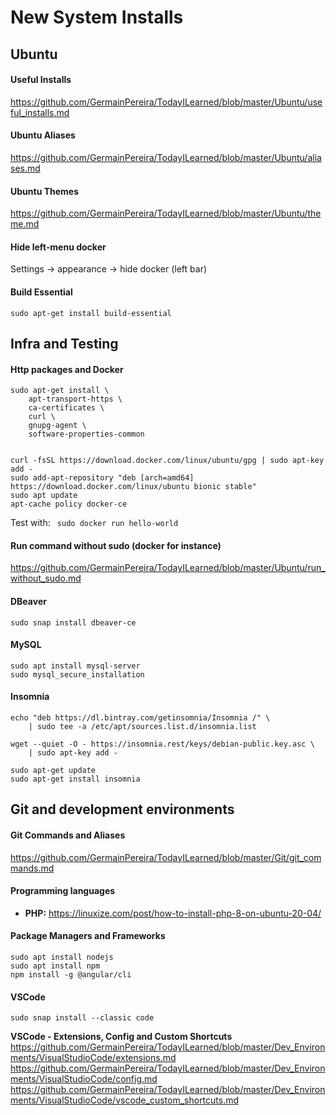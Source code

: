 
# New System Installs

## Ubuntu

#### Useful Installs
https://github.com/GermainPereira/TodayILearned/blob/master/Ubuntu/useful_installs.md


#### Ubuntu Aliases
https://github.com/GermainPereira/TodayILearned/blob/master/Ubuntu/aliases.md


#### Ubuntu Themes
https://github.com/GermainPereira/TodayILearned/blob/master/Ubuntu/theme.md


#### Hide left-menu docker
Settings -> appearance -> hide docker (left bar)

#### Build Essential
`sudo apt-get install build-essential`
    
## Infra and Testing

#### Http packages and Docker
``` 
sudo apt-get install \
    apt-transport-https \
    ca-certificates \
    curl \
    gnupg-agent \
    software-properties-common
    

curl -fsSL https://download.docker.com/linux/ubuntu/gpg | sudo apt-key add -
sudo add-apt-repository "deb [arch=amd64] https://download.docker.com/linux/ubuntu bionic stable"
sudo apt update
apt-cache policy docker-ce
```
Test with:
` sudo docker run hello-world`

#### Run command without sudo (docker for instance)
https://github.com/GermainPereira/TodayILearned/blob/master/Ubuntu/run_without_sudo.md


#### DBeaver

`sudo snap install dbeaver-ce`
#### MySQL
```
sudo apt install mysql-server
sudo mysql_secure_installation
```

#### Insomnia

```
echo "deb https://dl.bintray.com/getinsomnia/Insomnia /" \
    | sudo tee -a /etc/apt/sources.list.d/insomnia.list

wget --quiet -O - https://insomnia.rest/keys/debian-public.key.asc \
    | sudo apt-key add -

sudo apt-get update
sudo apt-get install insomnia
```

## Git and development environments

#### Git Commands and Aliases
https://github.com/GermainPereira/TodayILearned/blob/master/Git/git_commands.md

#### Programming languages
* **PHP:**
https://linuxize.com/post/how-to-install-php-8-on-ubuntu-20-04/

#### Package Managers and Frameworks
```
sudo apt install nodejs
sudo apt install npm 
npm install -g @angular/cli 
```

#### VSCode
`sudo snap install --classic code`

**VSCode - Extensions, Config and Custom Shortcuts**
https://github.com/GermainPereira/TodayILearned/blob/master/Dev_Environments/VisualStudioCode/extensions.md
https://github.com/GermainPereira/TodayILearned/blob/master/Dev_Environments/VisualStudioCode/config.md
https://github.com/GermainPereira/TodayILearned/blob/master/Dev_Environments/VisualStudioCode/vscode_custom_shortcuts.md

